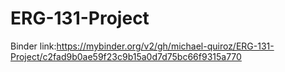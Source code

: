 # ERG-131-Project
Binder link:https://mybinder.org/v2/gh/michael-quiroz/ERG-131-Project/c2fad9b0ae59f23c9b15a0d7d75bc66f9315a770
